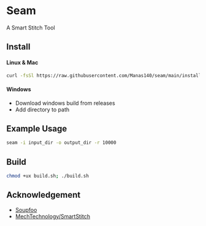 # Seam
A Smart Stitch Tool

## Install

#### Linux & Mac

```sh
curl -fsSl https://raw.githubusercontent.com/Manas140/seam/main/install.sh | sh
```

#### Windows

- Download windows build from releases
- Add directory to path

## Example Usage

```sh
seam -i input_dir -o output_dir -r 10000
```

## Build

```sh
chmod +ux build.sh; ./build.sh
```

## Acknowledgement

- [Soupfoo](https://github.com/soupfoo)
- [MechTechnology/SmartStitch](https://github.com/MechTechnology/SmartStitch)